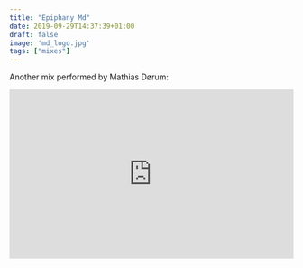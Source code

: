 ```yaml
---
title: "Epiphany Md"
date: 2019-09-29T14:37:39+01:00
draft: false
image: 'md_logo.jpg'
tags: ["mixes"]
---
```


Another mix performed by Mathias Dørum:

<iframe width="100%" height="300" scrolling="no" frameborder="no" allow="autoplay" src="https://w.soundcloud.com/player/?url=https%3A//api.soundcloud.com/tracks/660537848&color=%23ff5500&auto_play=false&hide_related=false&show_comments=true&show_user=true&show_reposts=false&show_teaser=true&visual=true"></iframe>
